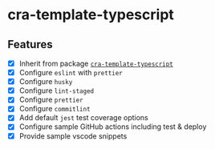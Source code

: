 # cra-template-typescript

## Features

- [x] Inherit from package [`cra-template-typescript`](https://www.npmjs.com/package/cra-template-typescript)
- [x] Configure `eslint` with `prettier`
- [x] Configure `husky`
- [x] Configure `lint-staged`
- [x] Configure `prettier`
- [x] Configure `commitlint`
- [x] Add default `jest` test coverage options
- [x] Configure sample GitHub actions including test & deploy
- [x] Provide sample vscode snippets
